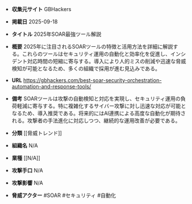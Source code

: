 - **収集元サイト**
GBHackers

- **掲載日**
2025-09-18

- **タイトル**
2025年SOAR最強ツール解説

- **概要**
2025年に注目されるSOARツールの特徴と活用方法を詳細に解説する。これらのツールはセキュリティ運用の自動化と効率化を促進し、インシデント対応時間の短縮に寄与する。導入により人的ミスの削減や迅速な脅威検知が可能となるため、多くの組織で採用が進む見込みである。

- **URL**
https://gbhackers.com/best-soar-security-orchestration-automation-and-response-tools/

- **備考**
SOARツールは攻撃の自動検知と対応を実現し、セキュリティ運用の負荷軽減に寄与する。特に複雑化するサイバー攻撃に対し迅速な対応が可能となるため、導入推奨である。将来的にはAI連携による高度な自動化が期待される。攻撃者の手法進化に対応しつつ、継続的な運用改善が必要である。

- **分類**
[[脅威トレンド]]

- **組織名**
N/A

- **業種**
[[N/A]]

- **攻撃手口**
N/A

- **攻撃影響**
N/A

- **脅威アクター**
#SOAR #セキュリティ #自動化
